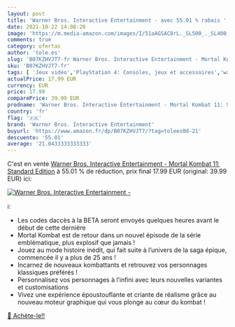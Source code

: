 ```yaml
---
layout: post
title: 'Warner Bros. Interactive Entertainment - avec 55.01 % rabais '
date: 2021-10-22 14:08:20
image: 'https://m.media-amazon.com/images/I/51aAGSAC8rL._SL500_._SL400_.jpg'
comments: true
category: ofertas
author: 'tole.es'
slug: 'B07KZHVJT7-fr Warner Bros. Interactive Entertainment - Mortal Kombat 11:...'
sku: 'B07KZHVJT7-fr'
tags: [ 'Jeux vidéo','PlayStation 4: Consoles, jeux et accessoires','warner bros. interactive entertainment', ]
actualPrice: 17.99 EUR
currency: EUR
price: 17.99
comparePrice: 39.99 EUR
prodname: 'Warner Bros. Interactive Entertainment - Mortal Kombat 11: Standard Edition'
country: 'fr'
flag: '🇫🇷'
brand: 'Warner Bros. Interactive Entertainment'
buyurl: 'https://www.amazon.fr/dp/B07KZHVJT7/?tag=tolees0d-21'
descuento: '55.01'
average: '21.0433333333333'
---
```


C'est en vente [Warner Bros. Interactive Entertainment - Mortal Kombat 11: Standard Edition](https://www.amazon.fr/dp/B07KZHVJT7/?tag=tolees0d-21)  à  55.01 % de réduction, prix final  17.99 EUR (original: 39.99 EUR) ici:

[![Warner Bros. Interactive Entertainment -](https://m.media-amazon.com/images/I/51aAGSAC8rL._SL500_._SL400_.jpg)](https://www.amazon.fr/dp/B07KZHVJT7/?tag=tolees0d-21)

ℹ️:

- Les codes daccès à la BETA seront envoyés quelques heures avant le début de cette dernière
- Mortal Kombat est de retour dans un nouvel épisode de la série emblématique, plus explosif que jamais !
- Jouez au mode histoire inédit, qui fait suite à l’univers de la saga épique, commencée il y a plus de 25 ans !
- Incarnez de nouveaux kombattants et retrouvez vos personnages klassiques préférés !
- Personnalisez vos personnages à l’infini avec leurs nouvelles variantes et customisations
- Vivez une expérience époustouflante et criante de réalisme grâce au nouveau moteur graphique qui vous plonge au cœur du kombat !

[🛒 Achète-le!!](https://www.amazon.fr/dp/B07KZHVJT7/?tag=tolees0d-21)
